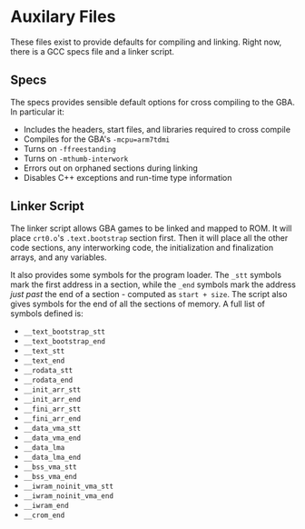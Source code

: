 # Auxilary Files

These files exist to provide defaults for compiling and linking. Right now,
there is a GCC specs file and a linker script.


## Specs

The specs provides sensible default options for cross compiling to the GBA. In
particular it:
* Includes the headers, start files, and libraries required to cross compile
* Compiles for the GBA's `-mcpu=arm7tdmi`
* Turns on `-ffreestanding`
* Turns on `-mthumb-interwork`
* Errors out on orphaned sections during linking
* Disables C++ exceptions and run-time type information


## Linker Script

The linker script allows GBA games to be linked and mapped to ROM. It will place
`crt0.o`'s `.text.bootstrap` section first. Then it will place all the other
code sections, any interworking code, the initialization and finalization
arrays, and any variables.

It also provides some symbols for the program loader. The `_stt` symbols mark
the first address in a section, while the `_end` symbols mark the address *just
past* the end of a section - computed as `start + size`. The script also gives
symbols for the end of all the sections of memory. A full list of symbols
defined is:
* `__text_bootstrap_stt`
* `__text_bootstrap_end`
* `__text_stt`
* `__text_end`
* `__rodata_stt`
* `__rodata_end`
* `__init_arr_stt`
* `__init_arr_end`
* `__fini_arr_stt`
* `__fini_arr_end`
* `__data_vma_stt`
* `__data_vma_end`
* `__data_lma`
* `__data_lma_end`
* `__bss_vma_stt`
* `__bss_vma_end`
* `__iwram_noinit_vma_stt`
* `__iwram_noinit_vma_end`
* `__iwram_end`
* `__crom_end`

